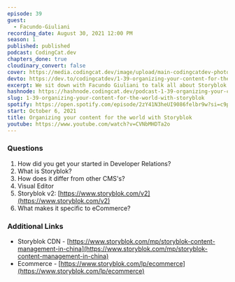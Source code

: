 ```yaml
---
episode: 39
guest:
  - Facundo-Giuliani
recording_date: August 30, 2021 12:00 PM
season: 1
published: published
podcast: CodingCat.dev
chapters_done: true
cloudinary_convert: false
cover: https://media.codingcat.dev/image/upload/main-codingcatdev-photo/q2eng4nciqybq8clwg6k.png
devto: https://dev.to/codingcatdev/1-39-organizing-your-content-for-the-world-with-storyblok-4co1
excerpt: We sit down with Facundo Giuliani to talk all about Storyblok and how it differs form other Content Management System.
hashnode: https://hashnode.codingcat.dev/podcast-1-39-organizing-your-content-for-the-world-with-storyblok
slug: 1-39-organizing-your-content-for-the-world-with-storyblok
spotify: https://open.spotify.com/episode/2zY41N3heUI9086felbr9w?si=c9pH-CffT76a68uMg5jFLQ
start: October 6, 2021
title: Organizing your content for the world with Storyblok
youtube: https://www.youtube.com/watch?v=CVNbMHDTa2o
---
```


### Questions

1. How did you get your started in Developer Relations?
2. What is Storyblok?
3. How does it differ from other CMS's?
4. Visual Editor
5. Storyblok v2: [https://www.storyblok.com/v2](https://www.storyblok.com/v2)
6. What makes it specific to eCommerce?

### Additional Links

- Storyblok CDN - [https://www.storyblok.com/mp/storyblok-content-management-in-china](https://www.storyblok.com/mp/storyblok-content-management-in-china)
- Ecommerce - [https://www.storyblok.com/lp/ecommerce](https://www.storyblok.com/lp/ecommerce)
